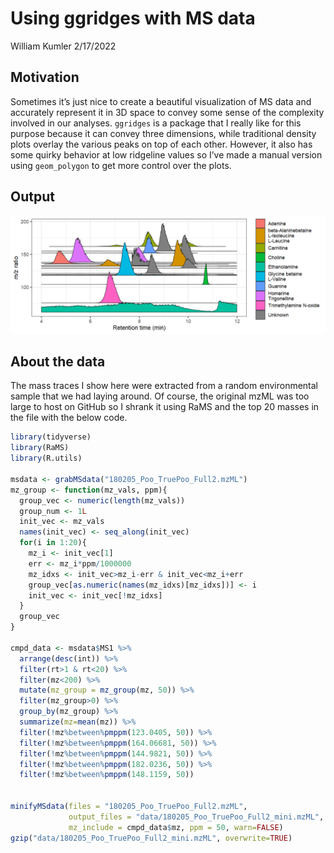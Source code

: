 Using ggridges with MS data
================
William Kumler
2/17/2022

## Motivation

Sometimes it’s just nice to create a beautiful visualization of MS data
and accurately represent it in 3D space to convey some sense of the
complexity involved in our analyses. `ggridges` is a package that I
really like for this purpose because it can convey three dimensions,
while traditional density plots overlay the various peaks on top of each
other. However, it also has some quirky behavior at low ridgeline values
so I’ve made a manual version using `geom_polygon` to get more control
over the plots.

## Output

![](manual_ridge_vis.png)

## About the data

The mass traces I show here were extracted from a random environmental
sample that we had laying around. Of course, the original mzML was too
large to host on GitHub so I shrank it using RaMS and the top 20 masses
in the file with the below code.

``` r
library(tidyverse)
library(RaMS)
library(R.utils)

msdata <- grabMSdata("180205_Poo_TruePoo_Full2.mzML")
mz_group <- function(mz_vals, ppm){
  group_vec <- numeric(length(mz_vals))
  group_num <- 1L
  init_vec <- mz_vals
  names(init_vec) <- seq_along(init_vec)
  for(i in 1:20){
    mz_i <- init_vec[1]
    err <- mz_i*ppm/1000000
    mz_idxs <- init_vec>mz_i-err & init_vec<mz_i+err
    group_vec[as.numeric(names(mz_idxs)[mz_idxs])] <- i
    init_vec <- init_vec[!mz_idxs]
  }
  group_vec
}

cmpd_data <- msdata$MS1 %>%
  arrange(desc(int)) %>%
  filter(rt>1 & rt<20) %>%
  filter(mz<200) %>%
  mutate(mz_group = mz_group(mz, 50)) %>%
  filter(mz_group>0) %>%
  group_by(mz_group) %>%
  summarize(mz=mean(mz)) %>%
  filter(!mz%between%pmppm(123.0405, 50)) %>%
  filter(!mz%between%pmppm(164.06681, 50)) %>%
  filter(!mz%between%pmppm(144.9821, 50)) %>%
  filter(!mz%between%pmppm(182.0236, 50)) %>%
  filter(!mz%between%pmppm(148.1159, 50))
  

minifyMSdata(files = "180205_Poo_TruePoo_Full2.mzML",
             output_files = "data/180205_Poo_TruePoo_Full2_mini.mzML",
             mz_include = cmpd_data$mz, ppm = 50, warn=FALSE)
gzip("data/180205_Poo_TruePoo_Full2_mini.mzML", overwrite=TRUE)
```
